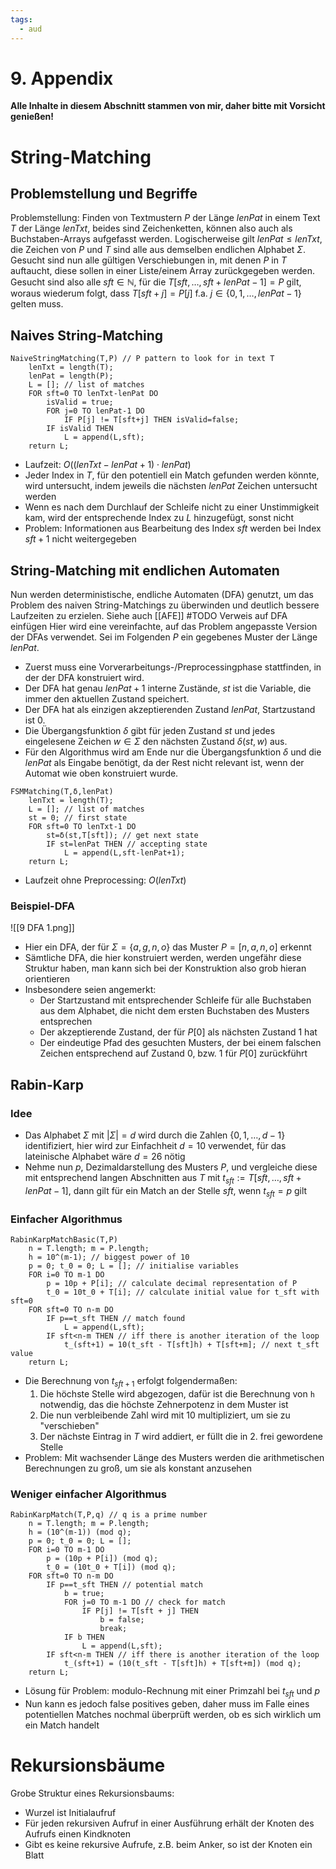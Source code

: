 ```yaml
---
tags:
  - aud
---
```

# 9. Appendix
**Alle Inhalte in diesem Abschnitt stammen von mir, daher bitte mit Vorsicht genießen!**
# String-Matching
## Problemstellung und Begriffe
Problemstellung:
Finden von Textmustern $P$ der Länge $lenPat$ in einem Text $T$ der Länge $lenTxt$, beides sind Zeichenketten, können also auch als Buchstaben-Arrays aufgefasst werden.
Logischerweise gilt $lenPat \le lenTxt$, die Zeichen von $P$ und $T$ sind alle aus demselben endlichen Alphabet $\Sigma$.
Gesucht sind nun alle gültigen Verschiebungen in, mit denen $P$ in $T$ auftaucht, diese sollen in einer Liste/einem Array zurückgegeben werden.
Gesucht sind also alle $sft \in \mathbb{N}$, für die $T[sft, \dots, sft + lenPat - 1] = P$ gilt, woraus wiederum folgt, dass $T[sft+j] = P[j]$ f.a. $j \in \{0, 1, \dots, lenPat-1\}$ gelten muss.
## Naives String-Matching
```
NaiveStringMatching(T,P) // P pattern to look for in text T
	lenTxt = length(T);
	lenPat = length(P);
	L = []; // list of matches
	FOR sft=0 TO lenTxt-lenPat DO
		isValid = true;
		FOR j=0 TO lenPat-1 DO
			IF P[j] != T[sft+j] THEN isValid=false;
		IF isValid THEN
			L = append(L,sft);
	return L;
```
- Laufzeit: $O((lenTxt-lenPat+1) \cdot lenPat)$
- Jeder Index in $T$, für den potentiell ein Match gefunden werden könnte, wird untersucht, indem jeweils die nächsten $lenPat$ Zeichen untersucht werden
- Wenn es nach dem Durchlauf der Schleife nicht zu einer Unstimmigkeit kam, wird der entsprechende Index zu $L$ hinzugefügt, sonst nicht
- Problem: Informationen aus Bearbeitung des Index $sft$ werden bei Index $sft+1$ nicht weitergegeben
## String-Matching mit endlichen Automaten
Nun werden deterministische, endliche Automaten (DFA) genutzt, um das Problem des naiven String-Matchings zu überwinden und deutlich bessere Laufzeiten zu erzielen.
Siehe auch [[AFE]] #TODO Verweis auf DFA einfügen
Hier wird eine vereinfachte, auf das Problem angepasste Version der DFAs verwendet.
Sei im Folgenden $P$ ein gegebenes Muster der Länge $lenPat$.
- Zuerst muss eine Vorverarbeitungs-/Preprocessingphase stattfinden, in der der DFA konstruiert wird.
- Der DFA hat genau $lenPat+1$ interne Zustände, $st$ ist die Variable, die immer den aktuellen Zustand speichert.
- Der DFA hat als einzigen akzeptierenden Zustand $lenPat$, Startzustand ist $0$.
- Die Übergangsfunktion $\delta$ gibt für jeden Zustand $st$ und jedes eingelesene Zeichen $w \in \Sigma$ den nächsten Zustand $\delta(st,w)$ aus.
- Für den Algorithmus wird am Ende nur die Übergangsfunktion $\delta$ und die $lenPat$ als Eingabe benötigt, da der Rest nicht relevant ist, wenn der Automat wie oben konstruiert wurde.
```
FSMMatching(T,δ,lenPat)
	lenTxt = length(T);
	L = []; // list of matches
	st = 0; // first state
	FOR sft=0 TO lenTxt-1 DO
		st=δ(st,T[sft]); // get next state
		IF st=lenPat THEN // accepting state
			L = append(L,sft-lenPat+1);
	return L;
```
- Laufzeit ohne Preprocessing: $O(lenTxt)$
### Beispiel-DFA
![[9 DFA 1.png]]
- Hier ein DFA, der für $\Sigma = \{a,g,n,o\}$ das Muster $P = [n,a,n,o]$ erkennt
- Sämtliche DFA, die hier konstruiert werden, werden ungefähr diese Struktur haben, man kann sich bei der Konstruktion also grob hieran orientieren
- Insbesondere seien angemerkt:
  - Der Startzustand mit entsprechender Schleife für alle Buchstaben aus dem Alphabet, die nicht dem ersten Buchstaben des Musters entsprechen
  - Der akzeptierende Zustand, der für $P[0]$ als nächsten Zustand $1$ hat
  - Der eindeutige Pfad des gesuchten Musters, der bei einem falschen Zeichen entsprechend auf Zustand $0$, bzw. $1$ für $P[0]$ zurückführt
## Rabin-Karp
### Idee
- Das Alphabet $\Sigma$ mit $|\Sigma|=d$ wird durch die Zahlen $\{0, 1, \dots, d-1\}$ identifiziert, hier wird zur Einfachheit $d = 10$ verwendet, für das lateinische Alphabet wäre $d = 26$ nötig
- Nehme nun $p$, Dezimaldarstellung des Musters $P$, und vergleiche diese mit entsprechend langen Abschnitten aus $T$ mit $t_{sft} := T[sft, \dots, sft+lenPat-1]$, dann gilt für ein Match an der Stelle $sft$, wenn $t_{sft}=p$ gilt
### Einfacher Algorithmus
```
RabinKarpMatchBasic(T,P)
	n = T.length; m = P.length;
	h = 10^(m-1); // biggest power of 10
	p = 0; t_0 = 0; L = []; // initialise variables
	FOR i=0 TO m-1 DO
		p = 10p + P[i]; // calculate decimal representation of P
		t_0 = 10t_0 + T[i]; // calculate initial value for t_sft with sft=0
	FOR sft=0 TO n-m DO
		IF p==t_sft THEN // match found
			L = append(L,sft);
		IF sft<n-m THEN // iff there is another iteration of the loop
			t_(sft+1) = 10(t_sft - T[sft]h) + T[sft+m]; // next t_sft value
	return L;
```
- Die Berechnung von $t_{sft+1}$ erfolgt folgendermaßen:
  1. Die höchste Stelle wird abgezogen, dafür ist die Berechnung von `h` notwendig, das die höchste Zehnerpotenz in dem Muster ist
  2. Die nun verbleibende Zahl wird mit 10 multipliziert, um sie zu "verschieben"
  3. Der nächste Eintrag in $T$ wird addiert, er füllt die in 2. frei gewordene Stelle
- Problem:
  Mit wachsender Länge des Musters werden die arithmetischen Berechnungen zu groß, um sie als konstant anzusehen
### Weniger einfacher Algorithmus
```
RabinKarpMatch(T,P,q) // q is a prime number
	n = T.length; m = P.length;
	h = (10^(m-1)) (mod q);
	p = 0; t_0 = 0; L = [];
	FOR i=0 TO m-1 DO
		p = (10p + P[i]) (mod q);
		t_0 = (10t_0 + T[i]) (mod q);
	FOR sft=0 TO n-m DO
		IF p==t_sft THEN // potential match
			b = true;
			FOR j=0 TO m-1 DO // check for match
				IF P[j] != T[sft + j] THEN
					b = false;
					break;
			IF b THEN
				L = append(L,sft);
		IF sft<n-m THEN // iff there is another iteration of the loop
			t_(sft+1) = (10(t_sft - T[sft]h) + T[sft+m]) (mod q);
	return L;
```
- Lösung für Problem: modulo-Rechnung mit einer Primzahl bei $t_{sft}$ und $p$
- Nun kann es jedoch false positives geben, daher muss im Falle eines potentiellen Matches nochmal überprüft werden, ob es sich wirklich um ein Match handelt
# Rekursionsbäume
Grobe Struktur eines Rekursionsbaums:
- Wurzel ist Initialaufruf
- Für jeden rekursiven Aufruf in einer Ausführung erhält der Knoten des Aufrufs einen Kindknoten
- Gibt es keine rekursive Aufrufe, z.B. beim Anker, so ist der Knoten ein Blatt
